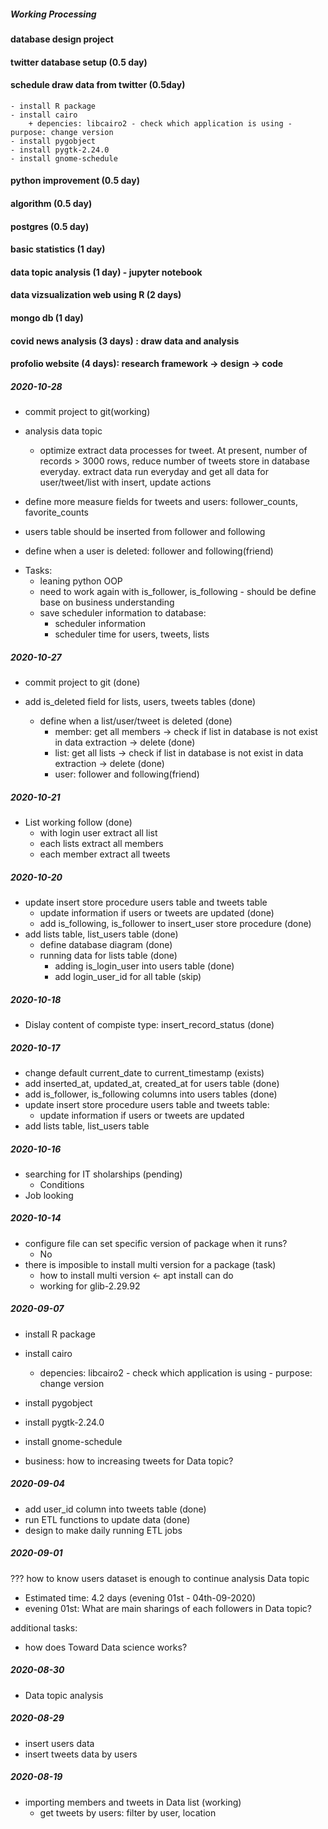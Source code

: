 ##### Working Processing

#### database design project

#### twitter database setup (0.5 day)
#### schedule draw data from twitter (0.5day)
    - install R package
    - install cairo
        + depencies: libcairo2 - check which application is using - purpose: change version
    - install pygobject
    - install pygtk-2.24.0
    - install gnome-schedule 
#### python improvement (0.5 day)
#### algorithm (0.5 day)
#### postgres (0.5 day)
#### basic statistics (1 day)
#### data topic analysis (1 day) - jupyter notebook
#### data vizsualization web using R (2 days)
#### mongo db (1 day)
#### covid news analysis (3 days) : draw data and analysis
#### profolio website (4 days): research framework -> design -> code


##### 2020-10-28
- commit project to git(working)
- analysis data topic
    + optimize extract data processes for tweet. At present, number of records > 3000 rows, reduce number of tweets store in database everyday. extract data run everyday and get all data for user/tweet/list with insert, update actions
- define more measure fields for tweets and users: follower_counts, favorite_counts

- users table should be inserted from follower and following
- define when a user is deleted: follower and following(friend)

* Tasks:
    - leaning python OOP
    - need to work again with is_follower, is_following - should be define base on business understanding
    - save scheduler information to database:
        + scheduler information
        + scheduler time for users, tweets, lists

##### 2020-10-27
- commit project to git (done) 

- add is_deleted field for lists, users, tweets tables (done)    
    + define when a list/user/tweet is deleted (done)
        + member: get all members -> check if list in database is not exist in data extraction -> delete (done)
        + list: get all lists -> check if list in database is not exist in data extraction -> delete (done)
        + user: follower and following(friend) 

##### 2020-10-21
- List working follow (done)
    + with login user extract all list
    + each lists extract all members
    + each member extract all tweets

##### 2020-10-20
- update insert store procedure users table and tweets table
    + update information if users or tweets are updated (done)
    + add is_following, is_follower to insert_user store procedure (done)
- add lists table, list_users table (done)
    + define database diagram (done)
    + running data for lists table (done)
        + adding is_login_user into users table (done)
        + add login_user_id for all table (skip)


##### 2020-10-18
- Dislay content of compiste type: insert_record_status (done)

##### 2020-10-17
- change default current_date to current_timestamp (exists)
- add inserted_at, updated_at, created_at for users table (done)
- add is_follower, is_following columns into users tables (done)
- update insert store procedure users table and tweets table:
    + update information if users or tweets are updated
- add lists table, list_users table

##### 2020-10-16
- searching for IT sholarships (pending)
    + Conditions 
- Job looking

##### 2020-10-14
- configure file can set specific version of package when it runs?
    + No
- there is imposible to install multi version for a package (task)
    + how to install multi version <- apt install can do
    + working for glib-2.29.92

##### 2020-09-07
- install R package
- install cairo
    + depencies: libcairo2 - check which application is using - purpose: change version
- install pygobject
- install pygtk-2.24.0
- install gnome-schedule 

- business: how to increasing tweets for Data topic?

##### 2020-09-04
- add user_id column into tweets table (done)
- run ETL functions to update data (done)
- design to make daily running ETL jobs 

##### 2020-09-01

??? how to know users dataset is enough to continue analysis Data topic
- Estimated time: 4.2 days (evening 01st - 04th-09-2020)
- evening 01st: What are main sharings of each followers in Data topic?

additional tasks:
- how does Toward Data science works?

##### 2020-08-30
- Data topic analysis

##### 2020-08-29
- insert users data
- insert tweets data by users

##### 2020-08-19
- importing members and tweets in Data list (working)
    + get tweets by users: filter by user, location
